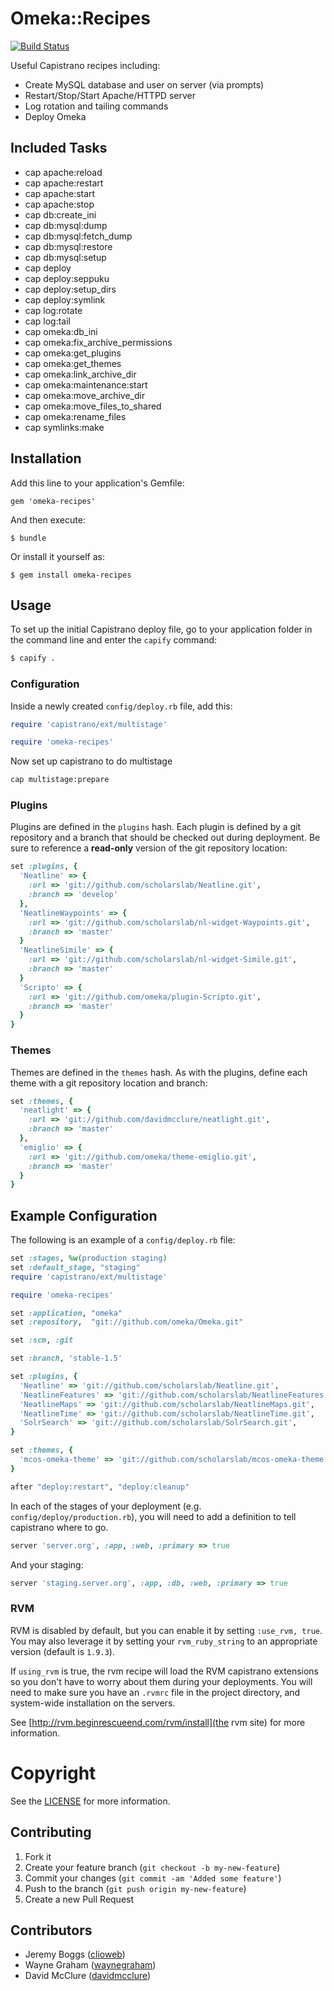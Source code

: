 # Omeka::Recipes
[![Build Status](https://secure.travis-ci.org/waynegraham/omeka-recipes.png)](http://travis-ci.org/waynegraham/omeka-recipes)

Useful Capistrano recipes including:

* Create MySQL database and user on server (via prompts)
* Restart/Stop/Start Apache/HTTPD server
* Log rotation and tailing commands
* Deploy Omeka

## Included Tasks

* cap apache:reload                 
* cap apache:restart                
* cap apache:start                 
* cap apache:stop                 
* cap db:create_ini              
* cap db:mysql:dump             
* cap db:mysql:fetch_dump      
* cap db:mysql:restore        
* cap db:mysql:setup                
* cap deploy                       
* cap deploy:seppuku              
* cap deploy:setup_dirs          
* cap deploy:symlink            
* cap log:rotate               
* cap log:tail                   
* cap omeka:db_ini                
* cap omeka:fix_archive_permissions
* cap omeka:get_plugins            
* cap omeka:get_themes              
* cap omeka:link_archive_dir    
* cap omeka:maintenance:start  
* cap omeka:move_archive_dir  
* cap omeka:move_files_to_shared
* cap omeka:rename_files       
* cap symlinks:make          

## Installation

Add this line to your application's Gemfile:

    gem 'omeka-recipes'

And then execute:

    $ bundle

Or install it yourself as:

    $ gem install omeka-recipes
 
## Usage

To set up the initial Capistrano deploy file, go to your application folder in the command line and enter the `capify` command:

```bash
$ capify .
```

### Configuration

Inside a newly created `config/deploy.rb` file, add this:

```ruby
require 'capistrano/ext/multistage'

require 'omeka-recipes'
```

Now set up capistrano to do multistage 

```bash
cap multistage:prepare
```

### Plugins
Plugins are defined in the `plugins` hash. Each plugin is defined by a git repository and a branch that should be checked out during deployment. Be sure to reference a **read-only** version of the git repository location:

```ruby
set :plugins, {
  'Neatline' => {
    :url => 'git://github.com/scholarslab/Neatline.git',
    :branch => 'develop'
  },
  'NeatlineWaypoints' => {
    :url => 'git://github.com/scholarslab/nl-widget-Waypoints.git',
    :branch => 'master'
  }
  'NeatlineSimile' => {
    :url => 'git://github.com/scholarslab/nl-widget-Simile.git',
    :branch => 'master'
  }
  'Scripto' => {
    :url => 'git://github.com/omeka/plugin-Scripto.git',
    :branch => 'master'
  }
}
```

### Themes

Themes are defined in the `themes` hash. As with the plugins, define each theme with a git repository location and branch: 

```ruby
set :themes, {
  'neatlight' => {
    :url => 'git://github.com/davidmcclure/neatlight.git',
    :branch => 'master'
  },
  'emiglio' => {
    :url => 'git://github.com/omeka/theme-emiglio.git',
    :branch => 'master'
  }
}
```
## Example Configuration

The following is an example of a `config/deploy.rb` file:

```ruby
set :stages, %w(production staging)
set :default_stage, "staging"
require 'capistrano/ext/multistage'

require 'omeka-recipes'

set :application, "omeka"
set :repository,  "git://github.com/omeka/Omeka.git"

set :scm, :git

set :branch, 'stable-1.5'

set :plugins, {
  'Neatline' => 'git://github.com/scholarslab/Neatline.git',
  'NeatlineFeatures' => 'git://github.com/scholarslab/NeatlineFeatures.git',
  'NeatlineMaps' => 'git://github.com/scholarslab/NeatlineMaps.git',
  'NeatlineTime' => 'git://github.com/scholarslab/NeatlineTime.git',
  'SolrSearch' => 'git://github.com/scholarslab/SolrSearch.git',
}

set :themes, {
  'mcos-omeka-theme' => 'git://github.com/scholarslab/mcos-omeka-theme.git'
}

after "deploy:restart", "deploy:cleanup"
```
In each of the stages of your deployment (e.g.
`config/deploy/production.rb`), you will need to add a definition to
tell capistrano where to go.

```ruby
server 'server.org', :app, :web, :primary => true
```

And your staging:

```ruby
server 'staging.server.org', :app, :db, :web, :primary => true
```


### RVM

RVM is disabled by default, but you can enable it by setting `:use_rvm, true`. You may also leverage it by setting your `rvm_ruby_string` to an appropriate version (default is `1.9.3`).

If `using_rvm` is true, the rvm recipe will load the RVM capistrano extensions so you don't have to worry about them during your deployments. You will need to make sure you have an `.rvmrc` file in the project directory, and system-wide installation on the servers.

See [http://rvm.beginrescueend.com/rvm/install](the rvm site) for more information.

# Copyright

See the [LICENSE](https://github.com/waynegraham/omeka-recipes/blob/master/LICENSE) for more information.

## Contributing

1. Fork it
2. Create your feature branch (`git checkout -b my-new-feature`)
3. Commit your changes (`git commit -am 'Added some feature'`)
4. Push to the branch (`git push origin my-new-feature`)
5. Create a new Pull Request

## Contributors

* Jeremy Boggs ([clioweb](clioweb))
* Wayne Graham ([waynegraham](https://github.com/waynegraham))
* David McClure ([davidmcclure](https://github.com/davidmcclure))

